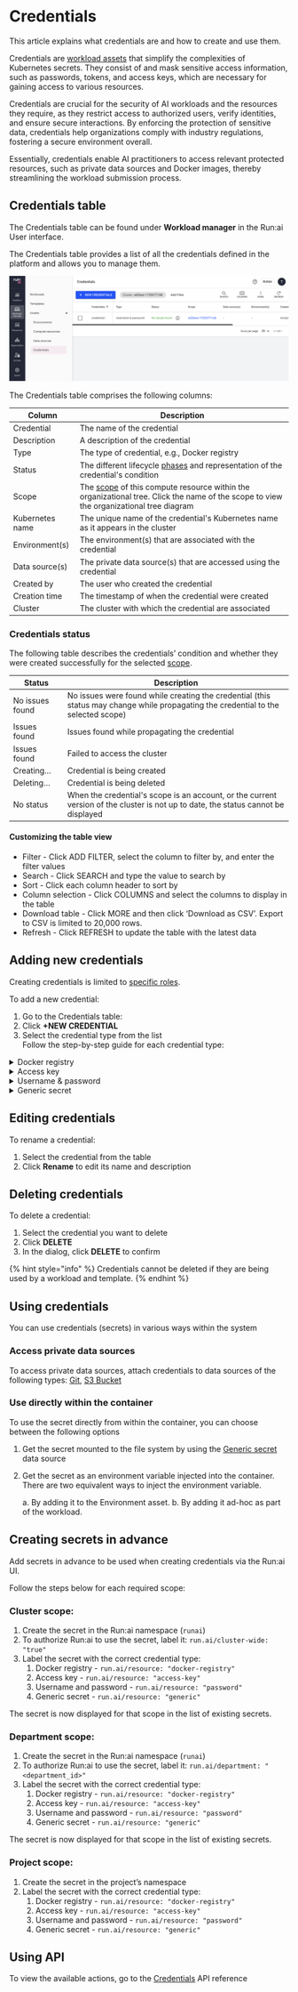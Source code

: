 # Credentials

This article explains what credentials are and how to create and use them.

Credentials are [workload assets](./) that simplify the complexities of Kubernetes secrets. They consist of and mask sensitive access information, such as passwords, tokens, and access keys, which are necessary for gaining access to various resources.

Credentials are crucial for the security of AI workloads and the resources they require, as they restrict access to authorized users, verify identities, and ensure secure interactions. By enforcing the protection of sensitive data, credentials help organizations comply with industry regulations, fostering a secure environment overall.

Essentially, credentials enable AI practitioners to access relevant protected resources, such as private data sources and Docker images, thereby streamlining the workload submission process.

## Credentials table

The Credentials table can be found under **Workload manager** in the Run:ai User interface.

The Credentials table provides a list of all the credentials defined in the platform and allows you to manage them.

![](../../../saas/workloads-in-runai/workload-assets/img/credentials-table.png)

The Credentials table comprises the following columns:

| Column          | Description                                                                                                                                                              |
| --------------- | ------------------------------------------------------------------------------------------------------------------------------------------------------------------------ |
| Credential      | The name of the credential                                                                                                                                               |
| Description     | A description of the credential                                                                                                                                          |
| Type            | The type of credential, e.g., Docker registry                                                                                                                            |
| Status          | The different lifecycle [phases](../workloads.md#workload-status) and representation of the credential's condition                                                       |
| Scope           | The [scope](workload-assets.md#asset-scope) of this compute resource within the organizational tree. Click the name of the scope to view the organizational tree diagram |
| Kubernetes name | The unique name of the credential's Kubernetes name as it appears in the cluster                                                                                         |
| Environment(s)  | The environment(s) that are associated with the credential                                                                                                               |
| Data source(s)  | The private data source(s) that are accessed using the credential                                                                                                        |
| Created by      | The user who created the credential                                                                                                                                      |
| Creation time   | The timestamp of when the credential were created                                                                                                                        |
| Cluster         | The cluster with which the credential are associated                                                                                                                     |

### Credentials status

The following table describes the credentials’ condition and whether they were created successfully for the selected [scope](workload-assets.md#asset-scope).

| Status          | Description                                                                                                                        |
| --------------- | ---------------------------------------------------------------------------------------------------------------------------------- |
| No issues found | No issues were found while creating the credential (this status may change while propagating the credential to the selected scope) |
| Issues found    | Issues found while propagating the credential                                                                                      |
| Issues found    | Failed to access the cluster                                                                                                       |
| Creating…       | Credential is being created                                                                                                        |
| Deleting…       | Credential is being deleted                                                                                                        |
| No status       | When the credential's scope is an account, or the current version of the cluster is not up to date, the status cannot be displayed |

#### Customizing the table view

* Filter - Click ADD FILTER, select the column to filter by, and enter the filter values
* Search - Click SEARCH and type the value to search by
* Sort - Click each column header to sort by
* Column selection - Click COLUMNS and select the columns to display in the table
* Download table - Click MORE and then click ‘Download as CSV’. Export to CSV is limited to 20,000 rows.
* Refresh - Click REFRESH to update the table with the latest data

## Adding new credentials

Creating credentials is limited to [specific roles](workload-assets.md#who-can-create-an-asset).

To add a new credential:

1. Go to the Credentials table:
2. Click **+NEW CREDENTIAL**
3. Select the credential type from the list\
   Follow the step-by-step guide for each credential type:

<details>

<summary>Docker registry</summary>

These credentials allow users to authenticate and pull images from a Docker registry, enabling access to containerized applications and services.

After creating the credential, it is used automatically when pulling images.

1. Select a [scope](workload-assets.md#asset-scope).
2. Enter a name for the credential. The name must be unique.
3. Optional: Provide a description of the credential
4. Set how the credential is created
   * **Existing secret** (in the cluster)\
     This option applies when the purpose is to create the credential based on an existing secret
     * Select a secret from the list (The list is empty if no secrets were [created in advance](credentials.md#creating-secrets-in-advance))
   * **New secret** (recommended)\
     A new secret is created together with the credential. New secrets are not added to the list of existing secrets.
     * Enter the **username**, **password**, and **Docker registry URL**
5. Click **CREATE CREDENTIAL**

After the credential is created, check the status to monitor proper creation across the selected scope.

</details>

<details>

<summary>Access key</summary>

These credentials are unique identifiers used to authenticate and authorize access to cloud services or APIs, ensuring secure communication between applications. They typically consist of two parts:

* An access key ID
* A secret access key

The purpose of this credential type is to allow access to restricted data.

1. Select a [scope](workload-assets.md#asset-scope)
2. Enter a name for the credential. The name must be unique.
3. Optional: Provide a **description** of the credential
4. Set how the credential is created
   * **Existing secret** (in the cluster)\
     This option applies when the purpose is to create the credential based on an existing secret
     * Select a secret from the list (The list is empty if no secrets were [created in advance](credentials.md#creating-secrets-in-advance))
   * **New secret** (recommended)\
     A new secret is created together with the credential. New secrets are not added to the list of existing secrets.
     * Enter the **Access key** and **Access secret**
5. Click **CREATE CREDENTIAL**

After the credential is created, check the status to monitor proper creation across the selected scope.

</details>

<details>

<summary>Username &#x26; password</summary>

These credentials require a username and corresponding password to access various resources, ensuring that only authorized users can log in.

The purpose of this credential type is to allow access to restricted data.

1. Select a [scope](workload-assets.md#asset-scope)
2. Enter a name for the credential. The name must be unique.
3. Optional: Provide a description of the credential
4. Set how the credential is created
   * **Existing secret** (in the cluster)\
     This option applies when the purpose is to create the credential based on an existing secret
     * Select a secret from the list (The list is empty if no secrets were [created in advance](credentials.md#creating-secrets-in-advance))
   * **New secret** (recommended)\
     A new secret is created together with the credential. New secrets are not added to the list of existing secrets.
     * Enter the **username** and **password**
5. Click **CREATE CREDENTIAL**

After the credential is created, check the status to monitor proper creation across the selected scope.

</details>

<details>

<summary>Generic secret</summary>

These credentials are a flexible option that consists of multiple keys & values and can store various sensitive information, such as API keys or configuration data, to be used securely within applications.

The purpose of this credential type is to allow access to restricted data.

1. Select a [scope](workload-assets.md#asset-scope)
2. Enter a name for the credential. The name must be unique.
3. Optional: Provide a description of the credential
4. Set how the credential is created
   * **Existing secret** (in the cluster)\
     This option applies when the purpose is to create the credential based on an existing secret
     * Select a secret from the list (The list is empty if no secrets were [created in advance](credentials.md#creating-secrets-in-advance))
   * **New secret** (recommended)\
     A new secret is created together with the credential. New secrets are not added to the list of existing secrets.
     * Click **+KEY & VALUE** - to add key/value pairs to store in the new secret
5. Click **CREATE CREDENTIAL**

</details>

## Editing credentials

To rename a credential:

1. Select the credential from the table
2. Click **Rename** to edit its name and description

## Deleting credentials

To delete a credential:

1. Select the credential you want to delete
2. Click **DELETE**
3. In the dialog, click **DELETE** to confirm

{% hint style="info" %}
Credentials cannot be deleted if they are being used by a workload and template.
{% endhint %}

## Using credentials

You can use credentials (secrets) in various ways within the system

### Access private data sources

To access private data sources, attach credentials to data sources of the following types: [Git](datasources.md#git), [S3 Bucket](datasources.md#s3-bucket)

### Use directly within the container

To use the secret directly from within the container, you can choose between the following options

1. Get the secret mounted to the file system by using the [Generic secret](datasources.md#secret) data source
2.  Get the secret as an environment variable injected into the container. There are two equivalent ways to inject the environment variable.

    a. By adding it to the Environment asset. b. By adding it ad-hoc as part of the workload.

## Creating secrets in advance

Add secrets in advance to be used when creating credentials via the Run:ai UI.

Follow the steps below for each required scope:

### **Cluster scope:**

1. Create the secret in the Run:ai namespace (`runai`)
2. To authorize Run:ai to use the secret, label it: `run.ai/cluster-wide: "true"`
3. Label the secret with the correct credential type:
   1. Docker registry - `run.ai/resource: "docker-registry"`
   2. Access key - `run.ai/resource: "access-key"`
   3. Username and password - `run.ai/resource: "password"`
   4. Generic secret - `run.ai/resource: "generic"`

The secret is now displayed for that scope in the list of existing secrets.

### **Department scope:**

1. Create the secret in the Run:ai namespace (`runai`)
2. To authorize Run:ai to use the secret, label it: `run.ai/department: "<department_id>"`
3. Label the secret with the correct credential type:
   1. Docker registry - `run.ai/resource: "docker-registry"`
   2. Access key - `run.ai/resource: "access-key"`
   3. Username and password - `run.ai/resource: "password"`
   4. Generic secret - `run.ai/resource: "generic"`

The secret is now displayed for that scope in the list of existing secrets.

### **Project scope:**

1. Create the secret in the project’s namespace
2. Label the secret with the correct credential type:
   1. Docker registry - `run.ai/resource: "docker-registry"`
   2. Access key - `run.ai/resource: "access-key"`
   3. Username and password - `run.ai/resource: "password"`
   4. Generic secret - `run.ai/resource: "generic"`

## Using API

To view the available actions, go to the [Credentials](https://app.run.ai/api/docs#tag/Credentials) API reference
